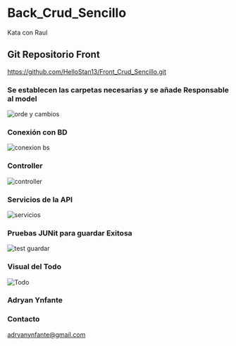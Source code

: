 # Back_Crud_Sencillo 
Kata con Raul
## Git Repositorio Front 
https://github.com/HelloStan13/Front_Crud_Sencillo.git

### Se establecen las carpetas necesarias y se añade Responsable al model
![orde y cambios](https://user-images.githubusercontent.com/92740455/166840248-0259867e-6d9a-46f3-840c-445322c5f605.jpg)

### Conexión con BD
![conexion bs](https://user-images.githubusercontent.com/92740455/166840352-913e0284-8c3e-49b7-ad0f-b357c4fd6f90.jpg)

###  Controller 
![controller](https://user-images.githubusercontent.com/92740455/166840436-e931dacb-09b3-4429-8eb0-fb676e7cb4a9.jpg)

### Servicios de la API
![servicios](https://user-images.githubusercontent.com/92740455/166840449-8bab8de5-ca77-4523-8ba0-e4e13bf41e94.jpg)

### Pruebas JUNit para guardar Exitosa
![test guardar](https://user-images.githubusercontent.com/92740455/166840481-0230e7ab-5f81-40a8-8a5c-b78ab97a70f6.jpg)

### Visual del Todo
![Todo](https://user-images.githubusercontent.com/92740455/166840640-4fa9a90c-70c6-43ee-8f5f-6858fd8b8fe7.jpg)


### Adryan Ynfante 
### Contacto
adryanynfante@gmail.com

